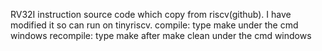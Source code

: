 RV32I instruction source code which copy from riscv(github).
I have modified it so can run on tinyriscv.
compile: type make under the cmd windows
recompile: type make after make clean under the cmd windows
